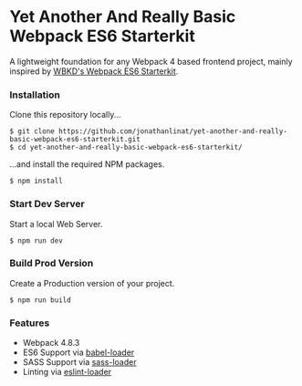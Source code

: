 # Yet Another And Really Basic Webpack ES6 Starterkit

A lightweight foundation for any Webpack 4 based frontend project, mainly inspired by [WBKD's Webpack ES6 Starterkit](https://github.com/wbkd/yet-another-webpack-es6-starterkit). 

### Installation

Clone this repository locally...

```
$ git clone https://github.com/jonathanlinat/yet-another-and-really-basic-webpack-es6-starterkit.git
$ cd yet-another-and-really-basic-webpack-es6-starterkit/
```

...and install the required NPM packages.

```
$ npm install
```

### Start Dev Server

Start a local Web Server.

```
$ npm run dev
```

### Build Prod Version

Create a Production version of your project.

```
$ npm run build
```

### Features

* Webpack 4.8.3
* ES6 Support via [babel-loader](https://github.com/babel/babel-loader)
* SASS Support via [sass-loader](https://github.com/jtangelder/sass-loader)
* Linting via [eslint-loader](https://github.com/MoOx/eslint-loader)
